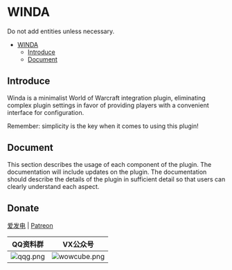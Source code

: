 # WINDA

Do not add entities unless necessary.

<!-- TOC -->

- [WINDA](#winda)
    - [Introduce](#introduce)
    - [Document](#document)

<!-- /TOC -->

## Introduce

Winda is a minimalist World of Warcraft integration plugin, eliminating complex plugin settings in favor of providing players with a convenient interface for configuration. 

Remember: simplicity is the key when it comes to using this plugin!





## Document

This section describes the usage of each component of the plugin. The documentation will include updates on the plugin. The documentation should describe the details of the plugin in sufficient detail so that users can clearly understand each aspect.


## Donate

[爱发电](https://afdian.net/@windwhispered) | [Patreon](https://www.patreon.com/hearwinds) 

|QQ资料群|VX公众号|
|-|-|
|![qqg.png](https://s2.loli.net/2021/12/28/c4D9Aaime2Hkwnt.png)|![wowcube.png](https://s2.loli.net/2023/11/11/LygmBo95dTMQl2X.jpg)|
